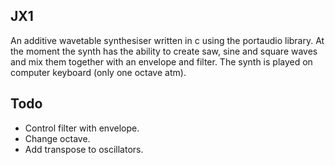 ## JX1
An additive wavetable synthesiser written in c using the portaudio library. At the moment the synth has the ability to create saw, sine and square waves and mix them together with an envelope and filter. The synth is played on computer keyboard (only one octave atm). 

## Todo
- Control filter with envelope.
- Change octave.
- Add transpose to oscillators.
